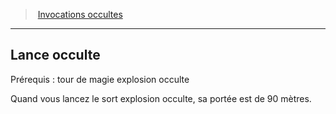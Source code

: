 ﻿---
!GenericItem
Name: Lance occulte
Id: warlock_occultsummons_hd.md#lance-occulte
ParentLink: warlock_occultsummons_hd.md#invocations-occultes
ParentName: Invocations occultes
NameLevel: 2
Attributes: {}
AttributesDictionary: >+
  {}

---
> [Invocations occultes](hd_warlock_occultsummons.md)

---

## Lance occulte

Prérequis : tour de magie explosion occulte

Quand vous lancez le sort explosion occulte, sa portée est de 90 mètres.

